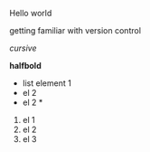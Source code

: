 Hello world

getting familiar with version control

*cursive*

**halfbold**

* list element 1
* el 2
* el 2 * 

1. el 1
2. el 2
3. el 3